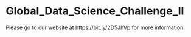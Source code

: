 # Global_Data_Science_Challenge_II

Please go to our website at https://bit.ly/2D5JhVp for more information.


